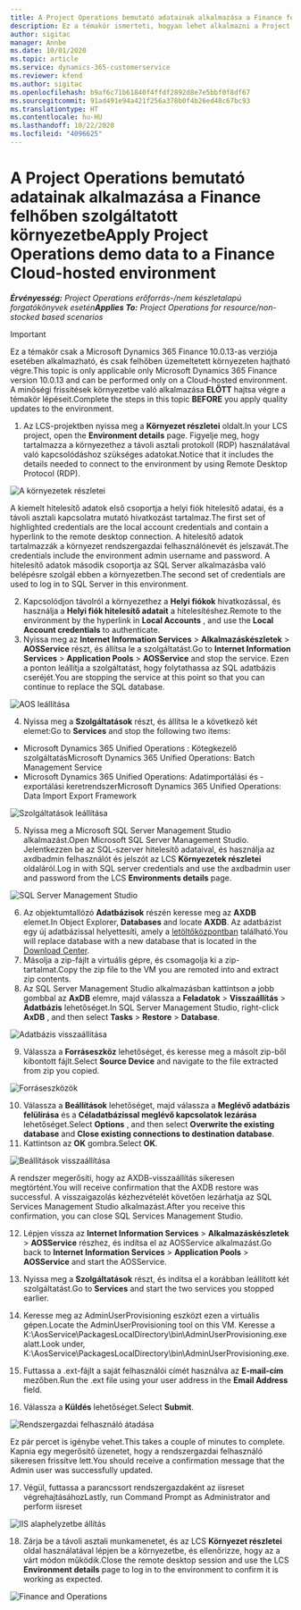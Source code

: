 ```yaml
---
title: A Project Operations bemutató adatainak alkalmazása a Finance felhőben szolgáltatott környezetbe
description: Ez a témakör ismerteti, hogyan lehet alkalmazni a Project Operations bemutató adatait a Dynamics 365 Finance felhőben szolgáltatott környezetre.
author: sigitac
manager: Annbe
ms.date: 10/01/2020
ms.topic: article
ms.service: dynamics-365-customerservice
ms.reviewer: kfend
ms.author: sigitac
ms.openlocfilehash: b9af6c71b61840f4ffdf2892d8e7e5bbf0f8df67
ms.sourcegitcommit: 91ad491e94a421f256a378b0f4b26ed48c67bc93
ms.translationtype: HT
ms.contentlocale: hu-HU
ms.lasthandoff: 10/22/2020
ms.locfileid: "4096625"
---
```

# <a name="apply-project-operations-demo-data-to-a-finance-cloud-hosted-environment"></a><span data-ttu-id="5de74-103">A Project Operations bemutató adatainak alkalmazása a Finance felhőben szolgáltatott környezetbe</span><span class="sxs-lookup"><span data-stu-id="5de74-103">Apply Project Operations demo data to a Finance Cloud-hosted environment</span></span>

<span data-ttu-id="5de74-104">_**Érvényesség:** Project Operations erőforrás-/nem készletalapú forgatókönyvek esetén_</span><span class="sxs-lookup"><span data-stu-id="5de74-104">_**Applies To:** Project Operations for resource/non-stocked based scenarios_</span></span>

> [!IMPORTANT]
> <span data-ttu-id="5de74-105">Ez a témakör csak a Microsoft Dynamics 365 Finance 10.0.13-as verziója esetében alkalmazható, és csak felhőben üzemeltetett környezeten hajtható végre.</span><span class="sxs-lookup"><span data-stu-id="5de74-105">This topic is only applicable only Microsoft Dynamics 365 Finance version 10.0.13 and can be performed only on a Cloud-hosted environment.</span></span> <span data-ttu-id="5de74-106">A minőségi frissítések környezetbe való alkalmazása **ELŐTT** hajtsa végre a témakör lépéseit.</span><span class="sxs-lookup"><span data-stu-id="5de74-106">Complete the steps in this topic **BEFORE** you apply quality updates to the environment.</span></span>

1. <span data-ttu-id="5de74-107">Az LCS-projektben nyissa meg a **Környezet részletei** oldalt.</span><span class="sxs-lookup"><span data-stu-id="5de74-107">In your LCS project, open the **Environment details** page.</span></span> <span data-ttu-id="5de74-108">Figyelje meg, hogy tartalmazza a környezethez a távoli asztali protokoll (RDP) használatával való kapcsolódáshoz szükséges adatokat.</span><span class="sxs-lookup"><span data-stu-id="5de74-108">Notice that it includes the details needed to connect to the environment by using Remote Desktop Protocol (RDP).</span></span>

![A  környezetek részletei](./media/1EnvironmentDetails.png)

<span data-ttu-id="5de74-110">A kiemelt hitelesítő adatok első csoportja a helyi fiók hitelesítő adatai, és a távoli asztali kapcsolatra mutató hivatkozást tartalmaz.</span><span class="sxs-lookup"><span data-stu-id="5de74-110">The first set of highlighted credentials are the local account credentials and contain a hyperlink to the remote desktop connection.</span></span> <span data-ttu-id="5de74-111">A hitelesítő adatok tartalmazzák a környezet rendszergazdai felhasználónevét és jelszavát.</span><span class="sxs-lookup"><span data-stu-id="5de74-111">The credentials include the environment admin username and password.</span></span> <span data-ttu-id="5de74-112">A hitelesítő adatok második csoportja az SQL Server alkalmazásba való belépésre szolgál ebben a környezetben.</span><span class="sxs-lookup"><span data-stu-id="5de74-112">The second set of credentials are used to log in to SQL Server in this environment.</span></span>

2. <span data-ttu-id="5de74-113">Kapcsolódjon távolról a környezethez a **Helyi fiókok** hivatkozással, és használja a **Helyi fiók hitelesítő adatait** a hitelesítéshez.</span><span class="sxs-lookup"><span data-stu-id="5de74-113">Remote to the environment by the hyperlink in **Local Accounts** , and use the **Local Account credentials** to authenticate.</span></span>
3. <span data-ttu-id="5de74-114">Nyissa meg az **Internet Information Services** > **Alkalmazáskészletek** > **AOSService** részt, és állítsa le a szolgáltatást.</span><span class="sxs-lookup"><span data-stu-id="5de74-114">Go to **Internet Information Services** > **Application Pools** > **AOSService** and stop the service.</span></span> <span data-ttu-id="5de74-115">Ezen a ponton leállítja a szolgáltatást, hogy folytathassa az SQL adatbázis cseréjét.</span><span class="sxs-lookup"><span data-stu-id="5de74-115">You are stopping the service at this point so that you can continue to replace the SQL database.</span></span>

![AOS leállítása](./media/2StopAOS.png)

4. <span data-ttu-id="5de74-117">Nyissa meg a **Szolgáltatások** részt, és állítsa le a következő két elemet:</span><span class="sxs-lookup"><span data-stu-id="5de74-117">Go to **Services** and stop the following two items:</span></span>

- <span data-ttu-id="5de74-118">Microsoft Dynamics 365 Unified Operations : Kötegkezelő szolgáltatás</span><span class="sxs-lookup"><span data-stu-id="5de74-118">Microsoft Dynamics 365 Unified Operations: Batch Management Service</span></span>
- <span data-ttu-id="5de74-119">Microsoft Dynamics 365 Unified Operations: Adatimportálási és -exportálási keretrendszer</span><span class="sxs-lookup"><span data-stu-id="5de74-119">Microsoft Dynamics 365 Unified Operations: Data Import Export Framework</span></span>

![Szolgáltatások leállítása](./media/3StopServices.png)

5. <span data-ttu-id="5de74-121">Nyissa meg a Microsoft SQL Server Management Studio alkalmazást.</span><span class="sxs-lookup"><span data-stu-id="5de74-121">Open Microsoft SQL Server Management Studio.</span></span> <span data-ttu-id="5de74-122">Jelentkezzen be az SQL-szerver hitelesítő adataival, és használja az axdbadmin felhasználót és jelszót az LCS **Környezetek részletei** oldaláról.</span><span class="sxs-lookup"><span data-stu-id="5de74-122">Log in with SQL server credentials and use the axdbadmin user and password from the LCS **Environments details** page.</span></span>

![SQL Server Management Studio](./media/4SSMS.png)

6. <span data-ttu-id="5de74-124">Az objektumtallózó **Adatbázisok** részén keresse meg az **AXDB** elemet.</span><span class="sxs-lookup"><span data-stu-id="5de74-124">In Object Explorer, **Databases** and locate **AXDB**.</span></span> <span data-ttu-id="5de74-125">Az adatbázist egy új adatbázissal helyettesíti, amely a [letöltőközpontban](https://download.microsoft.com/download/1/a/3/1a314bd2-b082-4a87-abdc-1ba26c92b63d/ProjOpsDemoDataFOGARelease.zip) található.</span><span class="sxs-lookup"><span data-stu-id="5de74-125">You will replace database with a new database that is located in the [Download Center](https://download.microsoft.com/download/1/a/3/1a314bd2-b082-4a87-abdc-1ba26c92b63d/ProjOpsDemoDataFOGARelease.zip).</span></span> 
7. <span data-ttu-id="5de74-126">Másolja a zip-fájlt a virtuális gépre, és csomagolja ki a zip-tartalmat.</span><span class="sxs-lookup"><span data-stu-id="5de74-126">Copy the zip file to the VM you are remoted into and extract zip contents.</span></span>
8. <span data-ttu-id="5de74-127">Az SQL Server Management Studio alkalmazásban kattintson a jobb gombbal az **AxDB** elemre, majd válassza a **Feladatok** > **Visszaállítás** > **Adatbázis** lehetőséget.</span><span class="sxs-lookup"><span data-stu-id="5de74-127">In SQL Server Management Studio, right-click **AxDB** , and then select **Tasks** > **Restore** > **Database**.</span></span>

![Adatbázis visszaállítása](./media/5RestoreDatabase.png)

9. <span data-ttu-id="5de74-129">Válassza a **Forráseszköz** lehetőséget, és keresse meg a másolt zip-ből kibontott fájlt.</span><span class="sxs-lookup"><span data-stu-id="5de74-129">Select **Source Device** and navigate to the file extracted from zip you copied.</span></span>

![Forráseszközök](./media/6SourceDevice.png)

10. <span data-ttu-id="5de74-131">Válassza a **Beállítások** lehetőséget, majd válassza a **Meglévő adatbázis felülírása** és a **Céladatbázissal meglévő kapcsolatok lezárása** lehetőséget.</span><span class="sxs-lookup"><span data-stu-id="5de74-131">Select **Options** , and then select **Overwrite the existing database** and **Close existing connections to destination database**.</span></span> 
11. <span data-ttu-id="5de74-132">Kattintson az **OK** gombra.</span><span class="sxs-lookup"><span data-stu-id="5de74-132">Select **OK**.</span></span>

![Beállítások visszaállítása](./media/7RestoreSetting.png)

<span data-ttu-id="5de74-134">A rendszer megerősíti, hogy az AXDB-visszaállítás sikeresen megtörtént.</span><span class="sxs-lookup"><span data-stu-id="5de74-134">You will receive confirmation that the AXDB restore was successful.</span></span> <span data-ttu-id="5de74-135">A visszaigazolás kézhezvételét követően lezárhatja az SQL Services Management Studio alkalmazást.</span><span class="sxs-lookup"><span data-stu-id="5de74-135">After you receive this confirmation, you can close SQL Services Management Studio.</span></span>

12. <span data-ttu-id="5de74-136">Lépjen vissza az **Internet Information Services** > **Alkalmazáskészletek** > **AOSService** részhez, és indítsa el az AOSService alkalmazást.</span><span class="sxs-lookup"><span data-stu-id="5de74-136">Go back to **Internet Information Services** > **Application Pools** > **AOSService** and start the AOSService.</span></span>
13. <span data-ttu-id="5de74-137">Nyissa meg a **Szolgáltatások** részt, és indítsa el a korábban leállított két szolgáltatást.</span><span class="sxs-lookup"><span data-stu-id="5de74-137">Go to **Services** and start the two services you stopped earlier.</span></span>

14. <span data-ttu-id="5de74-138">Keresse meg az AdminUserProvisioning eszközt ezen a virtuális gépen.</span><span class="sxs-lookup"><span data-stu-id="5de74-138">Locate the AdminUserProvisioning tool on this VM.</span></span> <span data-ttu-id="5de74-139">Keresse a K:\AosService\PackagesLocalDirectory\bin\AdminUserProvisioning.exe alatt.</span><span class="sxs-lookup"><span data-stu-id="5de74-139">Look under, K:\AosService\PackagesLocalDirectory\bin\AdminUserProvisioning.exe.</span></span>
15. <span data-ttu-id="5de74-140">Futtassa a .ext-fájlt a saját felhasználói címét használva az **E-mail-cím** mezőben.</span><span class="sxs-lookup"><span data-stu-id="5de74-140">Run the .ext file using your user address in the **Email Address** field.</span></span> 
16. <span data-ttu-id="5de74-141">Válassza a **Küldés** lehetőséget.</span><span class="sxs-lookup"><span data-stu-id="5de74-141">Select **Submit**.</span></span>

![Rendszergazdai felhasználó átadása](./media/8AdminUserProvisioning.png)

<span data-ttu-id="5de74-143">Ez pár percet is igénybe vehet.</span><span class="sxs-lookup"><span data-stu-id="5de74-143">This takes a couple of minutes to complete.</span></span> <span data-ttu-id="5de74-144">Kapnia egy megerősítő üzenetet, hogy a rendszergazdai felhasználó sikeresen frissítve lett.</span><span class="sxs-lookup"><span data-stu-id="5de74-144">You should receive a confirmation message that the Admin user was successfully updated.</span></span>

17. <span data-ttu-id="5de74-145">Végül, futtassa a parancssort rendszergazdaként az iisreset végrehajtásához</span><span class="sxs-lookup"><span data-stu-id="5de74-145">Lastly, run Command Prompt as Administrator and perform iisreset</span></span>

![IIS alaphelyzetbe állítás](./media/9IISReset.png)

18. <span data-ttu-id="5de74-147">Zárja be a távoli asztali munkamenetet, és az LCS **Környezet részletei** oldal használatával lépjen be a környezetbe, és ellenőrizze, hogy az a várt módon működik.</span><span class="sxs-lookup"><span data-stu-id="5de74-147">Close the remote desktop session and use the LCS **Environment details** page to log in to the environment to confirm it is working as expected.</span></span>

![Finance and Operations](./media/10FinanceAndOperations.png)

